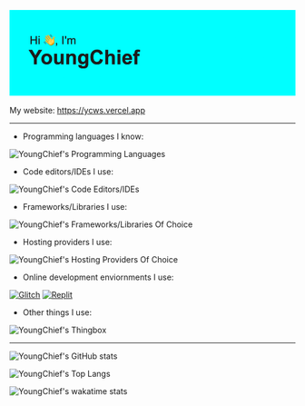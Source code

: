 ![Hi I'm YoungChief](Hello.png "Hi I'm YoungChief")

My website: https://ycws.vercel.app

---

- Programming languages I know:

![YoungChief's Programming Languages](https://skillicons.dev/icons?i=html,css,js,ts,wasm,cpp,c,py,go,swift,kotlin,java,bash,php,ruby,rust,lua,cs,dart,deno,dotnet,elixir,graphql,julia,perl?theme=dark)

- Code editors/IDEs I use:

![YoungChief's Code Editors/IDEs](https://skillicons.dev/icons?i=neovim,vscode,androidstudio&theme=dark)

- Frameworks/Libraries I use: 

![YoungChief's Frameworks/Libraries Of Choice](https://skillicons.dev/icons?i=angular,astro,bootstrap,django,electron,elixir,express,flash,flutter,godot,gtk,jquery,nextjs,react,tensorflow,unity,unreal,vue,webpack&theme=dark)

- Hosting providers I use:

![YoungChief's Hosting Providers Of Choice](https://skillicons.dev/icons?i=aws,azure,cloudflare,codepen,firebase,gcp,gitlab,heroku,netlify,supabase,vercel,workers&theme=dark)

- Online development enviornments I use: 

<a href="https://glitch.com/"><img src="https://cdn.youngchief.tk/GlitchLogo_Color.svg" height=25 alt="Glitch"></a> <a href="https://replit.com"><img src="https://cdn.youngchief.tk/Replit-Prompt-Logo-Transparent@2048.png" height=25 alt="Replit"></a>

- Other things I use:

![YoungChief's Thingbox](https://skillicons.dev/icons?i=activitypub,ansible,arduino,aws,azure,blender,bsd,cloudflare,cmake,codepen,discord,bots,docker,elixir,fediverse,firebase,gcp,git,github,githubactions,gitlab,grafana,heroku,instagram,jenkins,kubernetes,linkedin,linux,mastodon,maven,mongodb,mysql,netlify,nginx,postgres,powershell,prometheus,raspberrypi,redis,sqlite,stackoverflow,supabase,twitter,vercel,wordpress,workers&theme=dark)

---

![YoungChief's GitHub stats](https://github-readme-stats.vercel.app/api?username=youngchief-btw&count_private=true&show_icons=true&theme=tokyonight)

![YoungChief's Top Langs](https://github-readme-stats.vercel.app/api/top-langs/?username=youngchief-btw&langs_count=10&count_private=true&show_icons=true&theme=tokyonight&layout=compact)

![YoungChief's wakatime stats](https://github-readme-stats.vercel.app/api/wakatime?username=youngchief&show_icons=true&theme=tokyonight&layout=compact)

<!--
**youngchief-btw/youngchief-btw** is a ✨ _special_ ✨ repository because its `README.md` (this file) appears on your GitHub profile.

Here are some ideas to get you started:

- 🔭 I’m currently working on ...
- 🌱 I’m currently learning ...
- 👯 I’m looking to collaborate on ...
- 🤔 I’m looking for help with ...
- 💬 Ask me about ...
- 📫 How to reach me: ...
- 😄 Pronouns: ...
- ⚡ Fun fact: ...
-->
